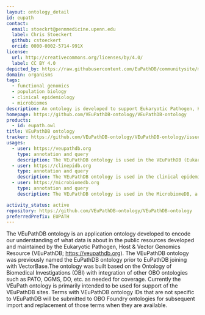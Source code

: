 ```yaml
---
layout: ontology_detail
id: eupath
contact:
  email: stoeckrt@pennmedicine.upenn.edu
  label: Chris Stoeckert
  github: cstoeckert
  orcid: 0000-0002-5714-991X
license:
  url: http://creativecommons.org/licenses/by/4.0/
  label: CC BY 4.0
depicted_by: https://raw.githubusercontent.com/EuPathDB/communitysite/master/assets/images/VEuPathDB-logo-s.png
domain: organisms
tags:
  - functional genomics
  - population biology
  - clinical epidemiology
  - microbiomes
description: An ontology is developed to support Eukaryotic Pathogen, Host & Vector Genomics Resource (VEuPathDB; https://veupathdb.org).
homepage: https://github.com/VEuPathDB-ontology/VEuPathDB-ontology
products:
  - id: eupath.owl
title: VEuPathDB ontology
tracker: https://github.com/VEuPathDB-ontology/VEuPathDB-ontology/issues
usages:
  - user: https://veupathdb.org
    type: annotation and query
    description: The VEuPathDB ontology is used in the VEuPathDB (Eukaryotic Pathogen, Vector & Host Informatics Resources) covers both functional genomics and population biology.
  - user: https://clinepidb.org
    type: annotation and query
    description: The VEuPathDB ontology is used in the clinical epidemiology resources.
  - user: https://microbiomedb.org
    type: annotation and query
    description: The VEuPathDB ontology is used in the MicrobiomeDB, a systems biology platform for integrating, mining and analyzing microbiome experiments.

activity_status: active
repository: https://github.com/VEuPathDB-ontology/VEuPathDB-ontology
preferredPrefix: EUPATH
---
```


The VEuPathDB ontology is an application ontology developed to encode our understanding of what data is about in the public resources developed and maintained by the Eukaryotic Pathogen, Host & Vector Genomics Resource (VEuPathDB; https://veupathdb.org). The VEuPathDB ontology was previously named the EuPathDB ontology prior to EuPathDB joining with VectorBase.The ontology was built based on the Ontology of Biomedical Investigations (OBI) with integration of other OBO ontologies such as PATO, OGMS, DO, etc. as needed for coverage. Currently the VEuPath ontology is primarily intended to be used for support of the VEuPathDB sites. Terms with VEuPathDB ontology IDs that are not specific to VEuPathDB will be submitted to OBO Foundry ontologies for subsequent import and replacement of those terms when they are available.
